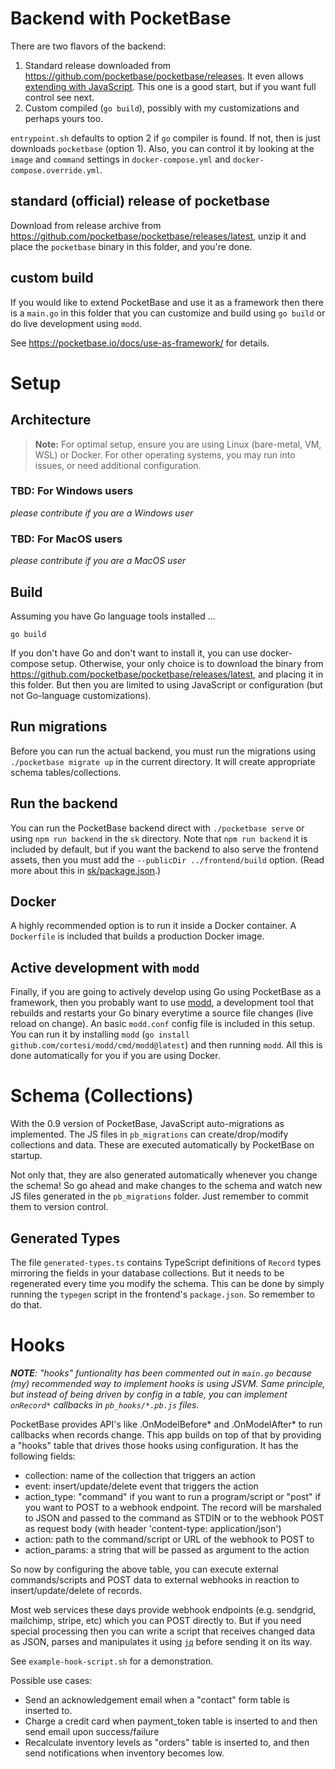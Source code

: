 # Backend with PocketBase

There are two flavors of the backend:

1. Standard release downloaded from https://github.com/pocketbase/pocketbase/releases. It even allows [extending with JavaScript](https://pocketbase.io/docs/js-overview/). This one is a good start, but if you want full control see next.
2. Custom compiled (`go build`), possibly with my customizations and perhaps yours too.

`entrypoint.sh` defaults to option 2 if `go` compiler is found. If not, then is just downloads
`pocketbase` (option 1). Also, you can control it by looking at the `image` and `command` settings
in `docker-compose.yml` and `docker-compose.override.yml`.

## standard (official) release of pocketbase

Download from release archive from https://github.com/pocketbase/pocketbase/releases/latest, unzip it and place the `pocketbase` binary in this folder, and you're done.

## custom build

If you would like to extend PocketBase and use it as a framework then there is a `main.go`
in this folder that you can customize and build using `go build` or do live development
using `modd`.

See https://pocketbase.io/docs/use-as-framework/ for details.

# Setup

## Architecture

> **Note:** For optimal setup, ensure you are using Linux (bare-metal, VM, WSL) or Docker. For other operating systems, you may run into issues, or need additional configuration.

### TBD: For Windows users

_please contribute if you are a Windows user_

### TBD: For MacOS users

_please contribute if you are a MacOS user_

## Build

Assuming you have Go language tools installed ...

`go build`

If you don't have Go and don't want to install it, you can use docker-compose setup. Otherwise, your only choice is to download the binary from https://github.com/pocketbase/pocketbase/releases/latest, and placing it in this folder. But then you are limited to using JavaScript or configuration (but not Go-language customizations).

## Run migrations

Before you can run the actual backend, you must run the migrations using `./pocketbase migrate up` in the current directory. It will create appropriate schema tables/collections.

## Run the backend

You can run the PocketBase backend direct with `./pocketbase serve` or using `npm run backend` in the `sk` directory. Note that `npm run backend` it is included by default, but if you want the backend to also serve the frontend assets, then you must add the `--publicDir ../frontend/build` option. (Read more about this in [sk/package.json](../sk/package.json).)

## Docker

A highly recommended option is to run it inside a Docker container. A `Dockerfile` is included that builds a production Docker image.

## Active development with `modd`

Finally, if you are going to actively develop using Go using PocketBase as a framework, then you probably want to use [modd](https://github.com/cortesi/modd), a development tool that rebuilds and restarts your Go binary everytime a source file changes (live reload on change). An basic `modd.conf` config file is included in this setup. You can run it by installing `modd` (`go install github.com/cortesi/modd/cmd/modd@latest`) and then running `modd`. All this is done automatically for you if you are using Docker.

# Schema (Collections)

With the 0.9 version of PocketBase, JavaScript auto-migrations as implemented. The JS files in `pb_migrations` can create/drop/modify collections and data. These are executed automatically by PocketBase on startup.

Not only that, they are also generated automatically whenever you change the schema! So go ahead and make changes to the schema and watch new JS files generated in the `pb_migrations` folder. Just remember to commit them to version control.

## Generated Types

The file `generated-types.ts` contains TypeScript definitions of `Record` types mirroring the fields in your database collections. But it needs to be regenerated every time you modify the schema. This can be done by simply running the `typegen` script in the frontend's `package.json`. So remember to do that.

# Hooks

_**NOTE**: "hooks" funtionality has been commented out in `main.go` because (my) recommended way to implement hooks is using JSVM. Same principle, but instead of being driven by config in a table, you can implement `onRecord*` callbacks in `pb_hooks/*.pb.js` files._

PocketBase provides API's like .OnModelBefore* and .OnModelAfter* to run
callbacks when records change. This app builds on top of that by providing
a "hooks" table that drives those hooks using configuration. It has the
following fields:

- collection: name of the collection that triggers an action
- event: insert/update/delete event that triggers the action
- action_type: "command" if you want to run a program/script or "post" if
  you want to POST to a webhook endpoint. The record will be marshaled to
  JSON and passed to the command as STDIN or to the webhook POST as
  request body (with header 'content-type: application/json')
- action: path to the command/script or URL of the webhook to POST to
- action_params: a string that will be passed as argument to the action

So now by configuring the above table, you can execute external commands/scripts
and POST data to external webhooks in reaction to insert/update/delete of
records.

Most web services these days provide webhook endpoints (e.g. sendgrid, mailchimp, stripe, etc) which you can POST directly to. But if you need special
processing then you can write a script that receives changed data as JSON, parses and manipulates it using [`jq`](https://github.com/stedolan/jq) before
sending it on its way.

See `example-hook-script.sh` for a demonstration.

Possible use cases:

- Send an acknowledgement email when a "contact" form table is inserted to.
- Charge a credit card when payment_token table is inserted to and then
  send email upon success/failure
- Recalculate inventory levels as "orders" table is inserted to, and then
  send notifications when inventory becomes low.
